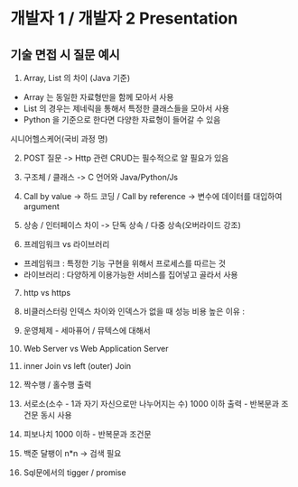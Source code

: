 # 개발자 1 / 개발자 2  Presentation

## 기술 면접 시 질문 예시
1. Array, List 의 차이 (Java 기준)
- Array 는 동일한 자료형만을 함께 모아서 사용
- List 의 경우는 제네릭을 통해서 특정한 클래스들을 모아서 사용
- Python 을 기준으로 한다면 다양한 자료형이 들어갈 수 있음

시니어헬스케어(국비 과정 명)

2. POST 질문 -> Http 관련 CRUD는 필수적으로 알 필요가 있음

3. 구조체 / 클래스 -> C 언어와 Java/Python/Js

4. Call by value -> 하드 코딩 / Call by reference -> 변수에 데이터를 대입하여 argument

5. 상송 / 인터페이스 차이 -> 단독 상속 / 다중 상속(오버라이드 강조)

6. 프레임워크 vs 라이브러리 
- 프레임워크 : 특정한 기능 구현을 위해서 프로세스를 따르는 것
- 라이브러리 : 다양하게 이용가능한 서비스를 집어넣고 골라서 사용

7. http vs https 

8. 비클러스터링 인덱스 차이와 인덱스가 없을 때 성능 비용 높은 이유 :

9. 운영체제 - 세마퓨어 / 뮤텍스에 대해서

10. Web Server vs Web Application Server

11. inner Join vs left (outer) Join

12. 짝수행 / 홀수행 출력

13. 서로소(소수 - 1과 자기 자신으로만 나누어지는 수) 1000 이하 출력 - 반복문과 조건문 동시 사용

14. 피보나치 1000 이하 - 반복문과 조건문

15. 백준 달팽이 n*n -> 검색 필요

16. Sql문에서의 tigger / promise
